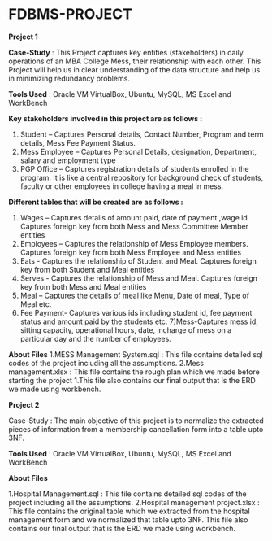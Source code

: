 # FDBMS-PROJECT
**Project 1**

**Case-Study** : This Project captures key entities (stakeholders) in daily operations of an MBA College Mess, 
their relationship with each other. 
This Project will help us in clear understanding of the data structure and help us in minimizing 
redundancy problems.

**Tools Used** : Oracle VM VirtualBox, Ubuntu, MySQL, MS Excel and WorkBench

**Key stakeholders involved in this project are as follows :**
1) Student – Captures Personal details, Contact Number, Program and term details, Mess 
Fee Payment Status.
2) Mess Employee – Captures Personal Details, designation, Department, salary and 
employment type
3) PGP Office – Captures registration details of students enrolled in the program. It is like 
a central repository for background check of students, faculty or other employees in 
college having a meal in mess.


**Different tables that will be created are as follows :**

1) Wages – Captures details of amount paid, date of payment ,wage id  
Captures foreign key from both Mess and Mess Committee Member entities
2) Employees – Captures the relationship of Mess Employee members. Captures foreign key from both Mess Employee and Mess 
entities
3) Eats - Captures the relationship of Student and Meal. Captures foreign key from both 
Student and Meal entities
4) Serves - Captures the relationship of Mess and Meal. Captures foreign key from both 
Mess and Meal entities
5) Meal – Captures the details of meal like Menu, Date of meal, Type of Meal etc.
6) Fee Payment- Captures various ids including student id, fee payment status and amount paid by the students etc.
7)Mess-Captures mess id, sitting capacity, operational hours, date, incharge of mess on a particular day and the number of employees.

**About Files**
1.MESS Management System.sql : This file contains detailed sql codes of the project
including all the assumptions.
2.Mess management.xlsx : This file contains the rough plan which we made before starting the project 1.This file also contains our final output that is the 
ERD we made using workbench.




**Project 2**


Case-Study : The main objective of this project is to normalize the extracted pieces of information from a membership
cancellation form into a table upto 3NF.

**Tools Used** : Oracle VM VirtualBox, Ubuntu, MySQL, MS Excel and WorkBench

**About Files**

1.Hospital Management.sql : This file contains detailed sql codes of the project including all the assumptions.
2.Hospital management project.xlsx : This file contains the original table which we extracted from the hospital management form and we normalized that table upto 3NF. This file also contains our final output that is the ERD we made using workbench.

 

